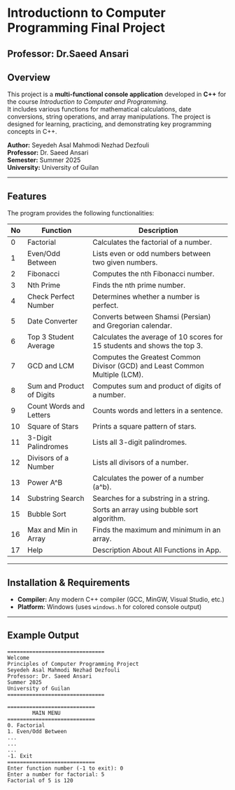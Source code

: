 # Introductionn to Computer Programming Final Project
## Professor: Dr.Saeed Ansari




## Overview

This project is a **multi-functional console application** developed in **C++** for the course *Introduction to Computer and Programming*.  
It includes various functions for mathematical calculations, date conversions, string operations, and array manipulations. The project is designed for learning, practicing, and demonstrating key programming concepts in C++.

**Author:** Seyedeh Asal Mahmodi Nezhad Dezfouli  
**Professor:** Dr. Saeed Ansari  
**Semester:** Summer 2025  
**University:** University of Guilan  

---

## Features

The program provides the following functionalities:

| No | Function | Description |
|----|----------|-------------|
| 0  | Factorial | Calculates the factorial of a number. |
| 1  | Even/Odd Between | Lists even or odd numbers between two given numbers. |
| 2  | Fibonacci | Computes the nth Fibonacci number. |
| 3  | Nth Prime | Finds the nth prime number. |
| 4  | Check Perfect Number | Determines whether a number is perfect. |
| 5  | Date Converter | Converts between Shamsi (Persian) and Gregorian calendar. |
| 6  | Top 3 Student Average | Calculates the average of 10 scores for 15 students and shows the top 3. |
| 7  | GCD and LCM | Computes the Greatest Common Divisor (GCD) and Least Common Multiple (LCM). |
| 8  | Sum and Product of Digits | Computes sum and product of digits of a number. |
| 9  | Count Words and Letters | Counts words and letters in a sentence. |
| 10 | Square of Stars | Prints a square pattern of stars. |
| 11 | 3-Digit Palindromes | Lists all 3-digit palindromes. |
| 12 | Divisors of a Number | Lists all divisors of a number. |
| 13 | Power A^B | Calculates the power of a number (a^b). |
| 14 | Substring Search | Searches for a substring in a string. |
| 15 | Bubble Sort | Sorts an array using bubble sort algorithm. |
| 16 | Max and Min in Array | Finds the maximum and minimum in an array. |
| 17 | Help | Description About All Functions in App. |

---

## Installation & Requirements

- **Compiler:** Any modern C++ compiler (GCC, MinGW, Visual Studio, etc.)  
- **Platform:** Windows (uses `windows.h` for colored console output)

---
## Example Output
```
===============================
Welcome
Principles of Computer Programming Project
Seyedeh Asal Mahmodi Nezhad Dezfouli
Professor: Dr. Saeed Ansari
Summer 2025
University of Guilan
===============================

============================
        MAIN MENU
============================
0. Factorial
1. Even/Odd Between
...
...
...
-1. Exit
============================
Enter function number (-1 to exit): 0
Enter a number for factorial: 5
Factorial of 5 is 120
```


